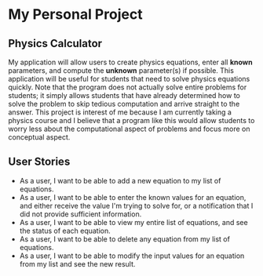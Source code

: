 # My Personal Project

## Physics Calculator

My application will allow users to create physics equations, enter all
**known** parameters, and compute the **unknown** parameter(s) if possible. This 
application will be useful for students that need to solve physics equations quickly.
Note that the program does not actually solve entire problems for students; it simply
allows students that have already determined how to solve the problem to skip tedious
computation and arrive straight to the answer. This project is interest of me because
I am currently taking a physics course and I believe that a program like this would 
allow students to worry less about the computational aspect of problems and focus more on
conceptual aspect.

## User Stories

- As a user, I want to be able to add a new equation to my list of equations.
- As a user, I want to be able to enter the known values for an equation, and either 
receive the value I'm trying to solve for, or a notification that I did not provide 
sufficient information. 
- As a user, I want to be able to view my entire list of equations, and see the status
of each equation.
- As a user, I want to be able to delete any equation from my list of equations.
- As a user, I want to be able to modify the input values for an equation from my list
and see the new result.